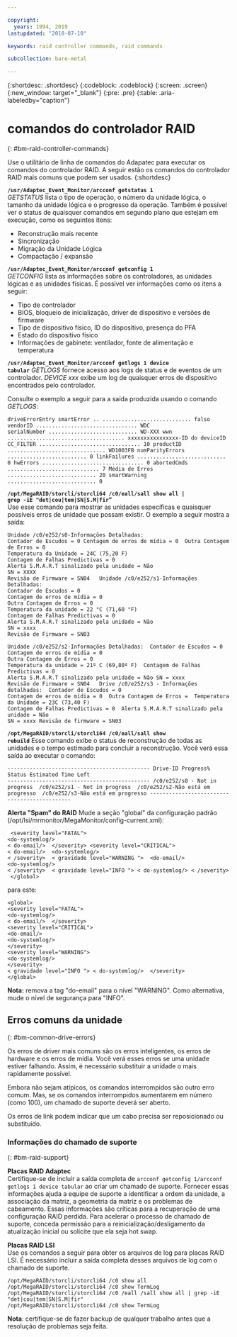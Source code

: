 ```yaml
---

copyright:
  years: 1994, 2019
lastupdated: "2018-07-10"

keywords: raid controller commands, raid commands

subcollection: bare-metal

---
```


{:shortdesc: .shortdesc}
{:codeblock: .codeblock}
{:screen: .screen}
{:new_window: target="_blank"}
{:pre: .pre}
{:table: .aria-labeledby="caption"}

# comandos do controlador RAID
{: #bm-raid-controller-commands}

Use o utilitário de linha de comandos do Adapatec para executar os comandos do controlador RAID.
A seguir estão os comandos do controlador RAID mais comuns que podem ser usados.
{:shortdesc}

<code><b>/usr/Adaptec_Event_Monitor/arcconf getstatus 1</b></code> <br>
_GETSTATUS_ lista o tipo de operação, o número da unidade lógica, o tamanho da unidade lógica e o progresso da
operação. Também é possível ver o status de quaisquer comandos em segundo plano que estejam em execução, como os seguintes itens:
<ul>
  <li> Reconstrução mais recente
  <li> Sincronização
  <li> Migração da Unidade Lógica
  <li> Compactação / expansão
</ul>

<code><b>/usr/Adaptec_Event_Monitor/arcconf getconfig 1</b></code> <br>
_GETCONFIG_ lista as informações sobre os controladores, as unidades lógicas e as unidades físicas. É possível ver informações como os itens a seguir:
<ul>
  <li> Tipo de controlador
  <li> BIOS, bloqueio de inicialização, driver de dispositivo e versões de firmware 
  <li> Tipo de dispositivo físico, ID do dispositivo, presença do PFA 
  <li> Estado do dispositivo físico 
  <li> Informações de gabinete: ventilador, fonte de alimentação e temperatura
  </ul>

<code><b>/usr/Adaptec_Event_Monitor/arcconf getlogs 1 device tabular</code></b> _GETLOGS_ fornece
acesso aos logs de status e de eventos de um controlador. _DEVICE xxx_ exibe um log de quaisquer erros de
dispositivo encontrados pelo controlador.

Consulte o exemplo a seguir para a saída produzida usando o comando _GETLOGS_:
```
driveErrorEntry smartError .. ............................ falso 
vendorID ................................ WDC
serialNumber ............................ WD-XXX wwn ..................................... xxxxxxxxxxxxxxxx-ID do deviceID CC_FILTER ................................ 10 productID ............................... WD1003FB numParityErrors ......................... 0 linkFailures ............................ 0 hwErrors ................................ 0 abortedCmds ............................. 7 Média de Erros ............................ 20 smartWarning ............................ 0
```

<code><b>/opt/MegaRAID/storcli/storcli64 /c0/eall/sall show all | grep -iE "det|cou|tem|SN|S.M|fir” </code></b><br>
Use esse comando para mostrar as unidades específicas e quaisquer possíveis erros de unidade que possam existir.
O exemplo a seguir mostra a saída:
```
Unidade /c0/e252/s0-Informações Detalhadas: 
Contador de Escudos = 0 Contagem de erros de mídia = 0  Outra Contagem de Erros = 0 
Temperatura da Unidade = 24C (75,20 F) 
Contagem de Falhas Predictivas = 0  
Alerta S.M.A.R.T sinalizado pela unidade = Não 
SN = XXXX 
Revisão de Firmware = SN04   Unidade /c0/e252/s1-Informações Detalhadas: 
Contador de Escudos = 0 
Contagem de erros de mídia = 0  
Outra Contagem de Erros = 0 
Temperatura da unidade = 22 °C (71,60 °F) 
Contagem de Falhas Predictivas = 0  
Alerta S.M.A.R.T sinalizado pela unidade = Não 
SN = xxxx 
Revisão de Firmware = SN03 

Unidade /c0/e252/s2-Informações Detalhadas:  Contador de Escudos = 0 
Contagem de erros de mídia = 0  
Outra Contagem de Erros = 0 
Temperatura da unidade = 21º C (69,80º F)  Contagem de Falhas Predictivas = 0  
Alerta S.M.A.R.T sinalizado pela unidade = Não SN = xxxx 
Revisão de Firmware = SN04   Drive /c0/e252/s3 - Informações detalhadas:  Contador de Escudos = 0 
Contagem de erros de mídia = 0  Outra Contagem de Erros =  Temperatura da Unidade = 23C (73,40 F) 
Contagem de Falhas Predictivas = 0  Alerta S.M.A.R.T sinalizado pela unidade = Não 
SN = xxxx Revisão de firmware = SN03  
```

<!--<code><b>/opt/MegaRAID/storcli/storcli64 /c0 show all | less </code></b>-->
<!--You use this command to view RAID health, size, name, and other important information.-->

<code><b>/opt/MegaRAID/storcli/storcli64 /c0/eall/sall show rebuild</code></b>
Esse comando exibe o status de reconstrução de todas as unidades e o tempo estimado para concluir a reconstrução. Você verá essa
saída ao executar o comando:
```
--------------------------------------------- Drive-ID Progress% Status Estimated Time Left 
--------------------------------------------- /c0/e252/s0 - Not in progress  /c0/e252/s1 - Not in progress  /c0/e252/s2-Não está em progresso  /c0/e252/s3-Não está em progresso --------------------------------------------- 
```

<b>Alerta "Spam" do RAID</b> Mude a seção "global" da configuração padrão
(/opt/lsi/mrmonitor/MegaMonitor/config-current.xml): 
```<global>
 <severity level="FATAL"> 
<do-systemlog/> 
< do-email/>  </severity> <severity level="CRITICAL"> 
< do-email/>  <do-systemlog/> 
< /severity>  < gravidade level="WARNING ">  <do-email/> 
<do-systemlog/> 
< /severity>  < gravidade level="INFO "> < do-systemlog/> < /severity>  </global> 
```
para este: 
```
<global> 
<severity level="FATAL"> 
<do-systemlog/> 
< do-email/>  </severity> 
<severity level="CRITICAL"> 
<do-email/> 
<do-systemlog/> 
</severity> 
<severity level="WARNING"> 
<do-systemlog/> 
</severity> 
< gravidade level="INFO "> < do-systemlog/>  </severity> 
</global> 
```
**Nota:** remova a tag "do-email" para o nível "WARNING". Como alternativa, mude o nível de segurança para "INFO".

## Erros comuns da unidade
{: #bm-common-drive-errors}

Os erros de driver mais comuns são os erros inteligentes, os erros de hardware e os erros de mídia. Você verá esses erros se
uma unidade estiver falhando. Assim, é necessário substituir a unidade o mais rapidamente possível.

Embora não sejam atípicos, os comandos interrompidos são outro erro comum. Mas, se os comandos interrompidos aumentarem em
número (como 100), um chamado de suporte deverá ser aberto.  

Os erros de link podem indicar que um cabo precisa ser reposicionado ou substituído.

### Informações do chamado de suporte
{: #bm-raid-support}

**Placas RAID Adaptec** <br> Certifique-se de incluir a saída completa de `arcconf getconfig 1/arcconf getlogs 1
device tabular` ao criar um chamado de suporte. Fornecer essas informações ajuda a equipe de suporte a identificar a ordem
da unidade, a associação da matriz, a geometria da matriz e os problemas de cabeamento. Essas informações são críticas para a recuperação de uma configuração RAID perdida. Para acelerar o processo de chamado de suporte, conceda permissão para a reinicialização/desligamento da atualização inicial ou
solicite que ela seja hot swap.

**Placas RAID LSI** <br> Use os comandos a seguir para obter os arquivos de log para placas RAID LSI. É necessário incluir a
saída completa desses arquivos de log com o chamado de suporte.
```
/opt/MegaRAID/storcli/storcli64 /c0 show all
/opt/MegaRAID/storcli/storcli64 /c0 show TermLog
/opt/MegaRAID/storcli/storcli64 /c0 /eall /sall show all | grep -iE "det|cou|tem|SN|S.M|fir"
/opt/MegaRAID/storcli/storcli64 /c0 show TermLog
```

**Nota**: certifique-se de fazer backup de qualquer trabalho antes que a resolução de problemas seja feita.
